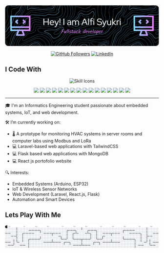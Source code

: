 <p align="center">
  <img src="/img/github-header-image.png" alt="GitHub Header" />
</p>

<p align="center">
  <a href="https://github.com/alfsykr"><img src="https://img.shields.io/github/followers/alfsykr?label=Follow&style=social" alt="GitHub Followers"></a>
  <a href="https://www.linkedin.com/in/alfsykr"><img src="https://img.shields.io/badge/LinkedIn-Connect-blue?logo=linkedin" alt="LinkedIn"></a>
</p>

<h2 align = "left"> I Code With</h2>
<p align="center">
  <img src="https://skillicons.dev/icons?i=cpp,php,js,laravel,vue,tailwind,firebase,py,flask,next,nodejs,react,mongodb,mysql,sqlite" alt="Skill Icons" />
</p>
<p align="center">

  <!-- Skill badges -->
  <img src="https://img.shields.io/badge/C++-00599C?style=for-the-badge&logo=c%2B%2B&logoColor=white" />
  <img src="https://img.shields.io/badge/PHP-777BB4?style=for-the-badge&logo=php&logoColor=white" />
  <img src="https://img.shields.io/badge/JavaScript-F7DF1E?style=for-the-badge&logo=javascript&logoColor=black" />
  <img src="https://img.shields.io/badge/Laravel-F05340?style=for-the-badge&logo=laravel&logoColor=white" />
  <img src="https://img.shields.io/badge/Vue.js-42b883?style=for-the-badge&logo=vue.js&logoColor=white" />
  <img src="https://img.shields.io/badge/TailwindCSS-38bdf8?style=for-the-badge&logo=tailwind-css&logoColor=white" />
  <img src="https://img.shields.io/badge/ESP32-003B71?style=for-the-badge&logo=espressif&logoColor=white" />
  <img src="https://img.shields.io/badge/Firebase-FFCA28?style=for-the-badge&logo=firebase&logoColor=black" />
  <img src="https://img.shields.io/badge/Python-FFD43B?style=for-the-badge&logo=python&logoColor=blue"/>
  <img src="https://img.shields.io/badge/Flask-000000?style=for-the-badge&logo=flask&logoColor=white"/>
  <img src="https://img.shields.io/badge/next%20js-000000?style=for-the-badge&logo=nextdotjs&logoColor=white"/>
  <img src="https://img.shields.io/badge/Node%20js-339933?style=for-the-badge&logo=nodedotjs&logoColor=white"/>
  <img src="https://img.shields.io/badge/React-20232A?style=for-the-badge&logo=react&logoColor=61DAFB"/>
  <img src="https://img.shields.io/badge/MongoDB-4EA94B?style=for-the-badge&logo=mongodb&logoColor=white"/>
  <img src="https://img.shields.io/badge/MySQL-005C84?style=for-the-badge&logo=mysql&logoColor=white"/>
  <img src="https://img.shields.io/badge/Sqlite-003B57?style=for-the-badge&logo=sqlite&logoColor=white"/>
  
</p>

---

🎓 I'm an Informatics Engineering student passionate about embedded systems, IoT, and web development.

🛠️ I’m currently working on:

- 🌡️ A prototype for monitoring HVAC systems in server rooms and computer labs using Modbus and LoRa
- 💻 Laravel-based web applications with TailwindCSS 
- 💻 Flask based web applications with MongoDB
- 💻 React js portofolio website

🔍 Interests:

- Embedded Systems (Arduino, ESP32)
- IoT & Wireless Sensor Networks
- Web Development (Laravel, React.js, Flask)
- Automation and Smart Devices

<h2 align="left">Lets Play With Me</h2>

###

<picture>
  <source media="(prefers-color-scheme: dark)" srcset="https://raw.githubusercontent.com/alfsykr/alfsykr/output/pacman-contribution-graph-dark.svg">
  <source media="(prefers-color-scheme: light)" srcset="https://raw.githubusercontent.com/alfsykr/alfsykr/output/pacman-contribution-graph.svg">
  <img alt="pacman contribution graph" src="https://raw.githubusercontent.com/alfsykr/alfsykr/output/pacman-contribution-graph.svg">
</picture>

###